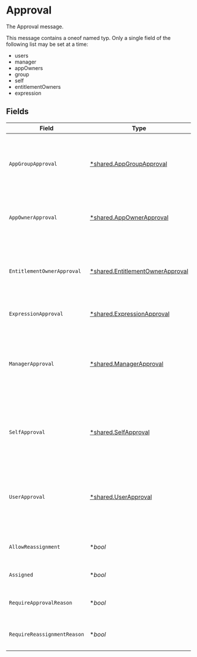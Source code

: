 # Approval

The Approval message.

This message contains a oneof named typ. Only a single field of the following list may be set at a time:
  - users
  - manager
  - appOwners
  - group
  - self
  - entitlementOwners
  - expression



## Fields

| Field                                                                                                                                           | Type                                                                                                                                            | Required                                                                                                                                        | Description                                                                                                                                     |
| ----------------------------------------------------------------------------------------------------------------------------------------------- | ----------------------------------------------------------------------------------------------------------------------------------------------- | ----------------------------------------------------------------------------------------------------------------------------------------------- | ----------------------------------------------------------------------------------------------------------------------------------------------- |
| `AppGroupApproval`                                                                                                                              | [*shared.AppGroupApproval](../../models/shared/appgroupapproval.md)                                                                             | :heavy_minus_sign:                                                                                                                              | The AppGroupApproval object provides the configuration for setting a group as the approvers of an approval policy step.                         |
| `AppOwnerApproval`                                                                                                                              | [*shared.AppOwnerApproval](../../models/shared/appownerapproval.md)                                                                             | :heavy_minus_sign:                                                                                                                              | App owner approval provides the configuration for an approval step when the app owner is the target.                                            |
| `EntitlementOwnerApproval`                                                                                                                      | [*shared.EntitlementOwnerApproval](../../models/shared/entitlementownerapproval.md)                                                             | :heavy_minus_sign:                                                                                                                              | The entitlement owner approval allows configuration of the approval step when the target approvers are the entitlement owners.                  |
| `ExpressionApproval`                                                                                                                            | [*shared.ExpressionApproval](../../models/shared/expressionapproval.md)                                                                         | :heavy_minus_sign:                                                                                                                              | The ExpressionApproval message.                                                                                                                 |
| `ManagerApproval`                                                                                                                               | [*shared.ManagerApproval](../../models/shared/managerapproval.md)                                                                               | :heavy_minus_sign:                                                                                                                              | The manager approval object provides configuration options for approval when the target of the approval is the manager of the user in the task. |
| `SelfApproval`                                                                                                                                  | [*shared.SelfApproval](../../models/shared/selfapproval.md)                                                                                     | :heavy_minus_sign:                                                                                                                              | The self approval object describes the configuration of a policy step that needs to be approved by the target of the request.                   |
| `UserApproval`                                                                                                                                  | [*shared.UserApproval](../../models/shared/userapproval.md)                                                                                     | :heavy_minus_sign:                                                                                                                              | The user approval object describes the approval configuration of a policy step that needs to be approved by a specific list of users.           |
| `AllowReassignment`                                                                                                                             | **bool*                                                                                                                                         | :heavy_minus_sign:                                                                                                                              | Configuration to allow reassignment by reviewers during this step.                                                                              |
| `Assigned`                                                                                                                                      | **bool*                                                                                                                                         | :heavy_minus_sign:                                                                                                                              | A field indicating whether this step is assigned.                                                                                               |
| `RequireApprovalReason`                                                                                                                         | **bool*                                                                                                                                         | :heavy_minus_sign:                                                                                                                              | Configuration to require a reason when approving this step.                                                                                     |
| `RequireReassignmentReason`                                                                                                                     | **bool*                                                                                                                                         | :heavy_minus_sign:                                                                                                                              | Configuration to require a reason when reassigning this step.                                                                                   |